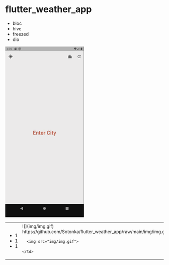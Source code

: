 # flutter_weather_app

* bloc
* hive
* freezed
* dio

![](img/img.gif)

<table>
  <tr>
    <td> <ul>
  <li>1</li>
      <li>1</li>
      <li>1</li>
</ul> </td> 
    <td> ![](img/img.gif) 
      https://github.com/Sotonka/flutter_weather_app/raw/main/img/img.gif
      
      <img src="img/img.gif">
    
    </td>
   </tr> 

</table>
